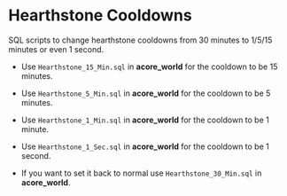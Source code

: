 # Hearthstone Cooldowns

SQL scripts to change hearthstone cooldowns from 30 minutes to 1/5/15 minutes or even 1 second.

- Use `Hearthstone_15_Min.sql` in **acore_world** for the cooldown to be 15 minutes.

- Use `Hearthstone_5_Min.sql` in **acore_world** for the cooldown to be 5 minutes.

- Use `Hearthstone_1_Min.sql` in **acore_world** for the cooldown to be 1 minute.

- Use `Hearthstone_1_Sec.sql` in **acore_world** for the cooldown to be 1 second.

- If you want to set it back to normal use `Hearthstone_30_Min.sql` in **acore_world**.
